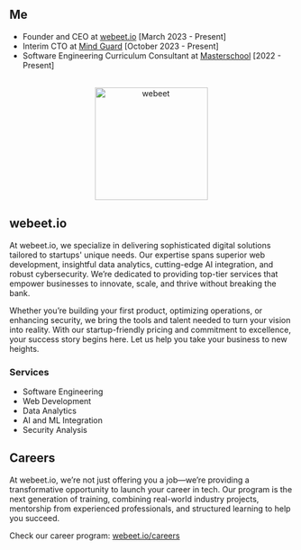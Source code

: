 ## Me
- Founder and CEO at [webeet.io](https://www.webeet.io) [March 2023 - Present]
- Interim CTO at [Mind Guard](https://www.getmindguard.com) [October 2023 - Present]
- Software Engineering Curriculum Consultant at [Masterschool](https://www.masterschool.com) [2022 - Present]

</br>
<div align="center">
  <img src="https://github.com/user-attachments/assets/37ca20b3-a67b-4f91-905c-85fa0a334b1c" alt="webeet" width="200" />
</div>

## webeet.io

At webeet.io, we specialize in delivering sophisticated digital solutions tailored to startups' unique needs. Our expertise spans superior web development, insightful data analytics, cutting-edge AI integration, and robust cybersecurity. We’re dedicated to providing top-tier services that empower businesses to innovate, scale, and thrive without breaking the bank.

Whether you’re building your first product, optimizing operations, or enhancing security, we bring the tools and talent needed to turn your vision into reality. With our startup-friendly pricing and commitment to excellence, your success story begins here. Let us help you take your business to new heights.

### Services

- Software Engineering
- Web Development
- Data Analytics
- AI and ML Integration
- Security Analysis

## Careers

At webeet.io, we’re not just offering you a job—we’re providing a transformative opportunity to launch your career in tech. Our program is the next generation of training, combining real-world industry projects, mentorship from experienced professionals, and structured learning to help you succeed.

Check our career program: [webeet.io/careers](https://www.webeet.io/careers)


